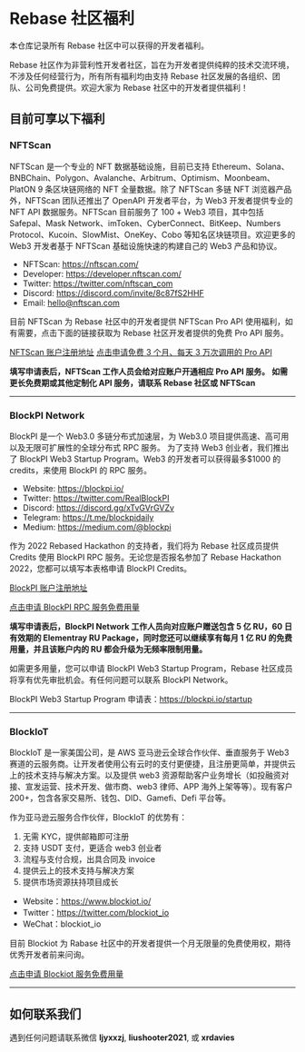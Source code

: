 # Rebase 社区福利

本仓库记录所有 Rebase 社区中可以获得的开发者福利。

Rebase 社区作为非营利性开发者社区，旨在为开发者提供纯粹的技术交流环境，不涉及任何经营行为，所有所有福利均由支持 Rebase 社区发展的各组织、团队、公司免费提供。欢迎大家为 Rebase 社区中的开发者提供福利！


## 目前可享以下福利

### NFTScan

NFTScan 是一个专业的 NFT 数据基础设施，目前已支持 Ethereum、Solana、BNBChain、Polygon、Avalanche、Arbitrum、Optimism、Moonbeam、PlatON 9 条区块链网络的 NFT 全量数据。除了 NFTScan 多链 NFT 浏览器产品外，NFTScan 团队还推出了 OpenAPI 开发者平台，为 Web3 开发者提供专业的 NFT API 数据服务。NFTScan 目前服务了 100 + Web3 项目，其中包括 Safepal、Mask Network、imToken、CyberConnect、BitKeep、Numbers Protocol、Kucoin、SlowMist、OneKey、Cobo 等知名区块链项目。欢迎更多的 Web3 开发者基于 NFTScan 基础设施快速的构建自己的 Web3 产品和协议。

* NFTScan: https://nftscan.com/
* Developer: https://developer.nftscan.com/
* Twitter: https://twitter.com/nftscan_com
* Discord: https://discord.com/invite/8c87fS2HHF
* Email: hello@nftscan.com

目前 NFTScan 为 Rebase 社区中的开发者提供 NFTScan Pro API 使用福利，如有需要，点击下面的链接获取为 Rebase 社区开发者提供的免费 Pro API 服务。

[NFTScan 账户注册地址](https://developer.nftscan.com/user/regist)
[点击申请免费 3 个月、每天 3 万次调用的 Pro API](https://github.com/rebase-network/benefits/issues/new/choose)

**填写申请表后，NFTScan 工作人员会给对应账户开通相应 Pro API 服务。**
**如需更长免费期或其他定制化 API 服务，请联系 Rebase 社区或 NFTScan**

---

### BlockPI Network

BlockPI 是一个 Web3.0 多链分布式加速层，为 Web3.0 项目提供高速、高可用以及无限可扩展性的全球分布式 RPC 服务。
为了支持 Web3 创业者，我们推出了 BlockPI Web3 Startup Program。Web3 的开发者可以获得最多$1000 的 credits，来使用 BlockPI 的 RPC 服务。

* Website: https://blockpi.io/
* Twitter: https://twitter.com/RealBlockPI
* Discord: https://discord.gg/xTvGVrGVZv
* Telegram: https://t.me/blockpidaily
* Medium: https://medium.com/@blockpi

作为 2022 Rebased Hackathon 的支持者，我们将为 Rebase 社区成员提供 Credits 使用 BlockPI RPC 服务。无论您是否报名参加了 Rebase Hackathon 2022，您都可以填写本表格申请 BlockPI  Credits。

[BlockPI 账户注册地址](https://dashboard.blockpi.io/)

[点击申请 BlockPI RPC 服务免费用量](https://github.com/rebase-network/benefits/issues/new/choose)

**填写申请表后，BlockPI Network 工作人员向对应账户赠送包含 5 亿 RU，60 日有效期的 Elementray RU Package，同时您还可以继续享有每月 1 亿 RU 的免费用量，并且该账户内的 RU 都会升级为无频率限制用量。**

如需更多用量，您可以申请 BlockPI Web3 Startup Program，Rebase 社区成员将享有优先审批机会。有任何问题可以联系 BlockPI Network。

BlockPI Web3 Startup Program 申请表：https://blockpi.io/startup

---

### BlockIoT

BlockIoT 是一家美国公司，是 AWS 亚马逊云全球合作伙伴、垂直服务于 Web3 赛道的云服务商。让开发者使用公有云时的支付更便捷，且注册更简单，并提供云上的技术支持与解决方案。以及提供 web3 资源帮助客户业务增长（如投融资对接、宣发运营、技术开发、做市商、web3 律师、APP 海外上架等等）。现有客户 200+，包含各家交易所、钱包、DID、Gamefi、Defi 平台等。

作为亚马逊云服务合作伙伴，BlockIoT 的优势有：

1. 无需 KYC，提供邮箱即可注册
2. 支持 USDT 支付，更适合 web3 创业者
3. 流程与支付合规，出具合同及 invoice
4. 提供云上的技术支持与解决方案
5. 提供市场资源扶持项目成长

* Website：https://www.blockiot.io/
* Twitter：https://twitter.com/blockiot_io
* WeChat：blockiot_io

目前 Blockiot 为 Rabase 社区中的开发者提供一个月无限量的免费使用权，期待优秀开发者前来问询。

[点击申请 Blockiot 服务免费用量](https://github.com/rebase-network/benefits/issues/new/choose)

---

## 如何联系我们
遇到任何问题请联系微信 **ljyxxzj**, **liushooter2021**, 或 **xrdavies**

